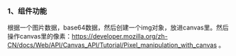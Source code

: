 ### 1、组件功能

根据一个图片数据，base64数据，然后创建一个img对象，放进canvas里。然后操作canvas里的像素：https://developer.mozilla.org/zh-CN/docs/Web/API/Canvas_API/Tutorial/Pixel_manipulation_with_canvas 。